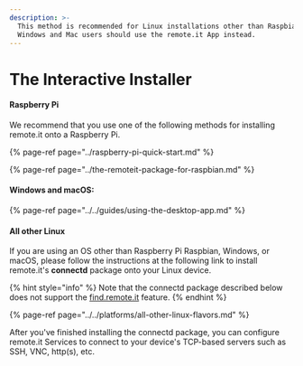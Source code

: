 ```yaml
---
description: >-
  This method is recommended for Linux installations other than Raspbian. 
  Windows and Mac users should use the remote.it App instead.
---
```


# The Interactive Installer

#### Raspberry Pi

We recommend that you use one of the following methods for installing remote.it onto a Raspberry Pi.

{% page-ref page="../raspberry-pi-quick-start.md" %}

{% page-ref page="../the-remoteit-package-for-raspbian.md" %}

#### Windows and macOS:

{% page-ref page="../../guides/using-the-desktop-app.md" %}

#### All other Linux

If you are using an OS other than Raspberry Pi Raspbian, Windows, or macOS, please follow the instructions at the following link to install remote.it's **connectd** package onto your Linux device.  

{% hint style="info" %}
Note that the connectd package described below does not support the [find.remote.it](../find.remote.it/) feature.
{% endhint %}

{% page-ref page="../../platforms/all-other-linux-flavors.md" %}

After you've finished installing the connectd package, you can configure remote.it Services to connect to your device's TCP-based servers such as SSH, VNC, http\(s\), etc.

